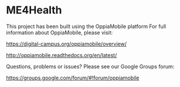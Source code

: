 ME4Health
====================
This project has been built using the OppiaMobile platform
For full information about OppiaMobile, please visit:

https://digital-campus.org/oppiamobile/overview/

http://oppiamobile.readthedocs.org/en/latest/

Questions, problems or issues? Please see our Google Groups forum:

https://groups.google.com/forum/#!forum/oppiamobile

